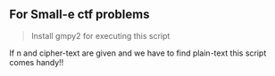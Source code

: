 ## For Small-e ctf problems

> Install gmpy2 for executing this script

If n and  cipher-text are given and we have to find plain-text this script comes handy!!
